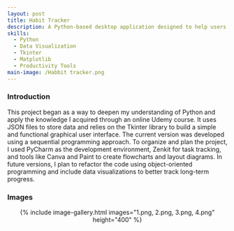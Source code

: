 ```yaml
---
layout: post
title: Habit Tracker
description: A Python-based desktop application designed to help users build consistency by tracking their daily habits. It allows easy habit creation, deletion, and visualization of weekly and monthly progress through dynamic line graphs. This project was developed as a personal productivity tool and showcases my skills in data handling, UI design, and performance tracking logic. While the current version is fully functional and used daily, it is still a work in progress and new features are planned for future updates.
skills: 
  - Python
  - Data Visualization
  - Tkinter
  - Matplotlib
  - Productivity Tools
main-image: /Habbit tracker.png
---
```



### Introduction
This project began as a way to deepen my understanding of Python and apply the knowledge I acquired through an online Udemy course. It uses JSON files to store data and relies on the Tkinter library to build a simple and functional graphical user interface. The current version was developed using a sequential programming approach. To organize and plan the project, I used PyCharm as the development environment, Zenkit for task tracking, and tools like Canva and Paint to create flowcharts and layout diagrams. In future versions, I plan to refactor the code using object-oriented programming and include data visualizations to better track long-term progress.

### Images 
<div style="text-align: center;">
  {% include image-gallery.html images="1.png, 2.png, 3.png, 4.png" height="400" %}
</div>
